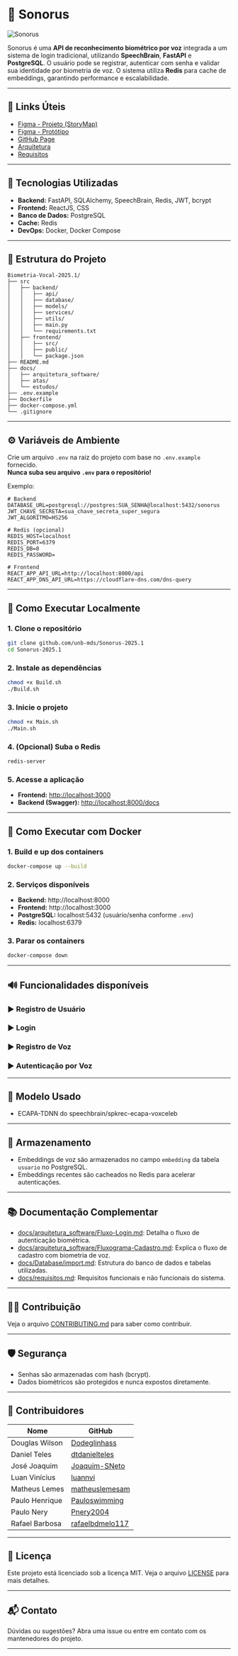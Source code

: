 # 🔐 Sonorus

![Sonorus](src/frontend/public/sonorus_ed.png)

Sonorus é uma **API de reconhecimento biométrico por voz** integrada a um sistema de login tradicional, utilizando **SpeechBrain**, **FastAPI** e **PostgreSQL**. O usuário pode se registrar, autenticar com senha e validar sua identidade por biometria de voz. O sistema utiliza **Redis** para cache de embeddings, garantindo performance e escalabilidade.

---

## 📎 Links Úteis

- [Figma - Projeto (StoryMap)](https://www.figma.com/board/b3El7KviXHzQEFS7IuhGyo/Projeto-MDS--Copy-?node-id=0-1&t=bZuBbWs4QZgYPwbc-1)
- [Figma - Protótipo](https://www.figma.com/proto/QTXFDiqQfiVNi7GRcvbs1q/Tela-de-login?node-id=1-2&t=HCUUayChkonQImLr-1&starting-point-node-id=1%3A2)
- [GitHub Page](https://unb-mds.github.io/Sonorus-2025.1/)
- [Arquitetura](./docs/arquitetura_software/)
- [Requisitos](./docs/requisitos.md)

---

## 🧠 Tecnologias Utilizadas

- **Backend:** FastAPI, SQLAlchemy, SpeechBrain, Redis, JWT, bcrypt
- **Frontend:** ReactJS, CSS
- **Banco de Dados:** PostgreSQL
- **Cache:** Redis
- **DevOps:** Docker, Docker Compose

---

## 📁 Estrutura do Projeto

```
Biometria-Vocal-2025.1/
├── src
│   ├── backend/
│   │   ├── api/
│   │   ├── database/
│   │   ├── models/
│   │   ├── services/
│   │   ├── utils/
│   │   ├── main.py
│   │   └── requirements.txt
│   ├── frontend/
│   │   ├── src/
│   │   ├── public/
│   │   └── package.json
├── README.md
├── docs/
│   ├── arquitetura_software/
│   ├── atas/
│   └── estudos/
├── .env.example
├── Dockerfile
├── docker-compose.yml
└── .gitignore
```

---

## ⚙️ Variáveis de Ambiente

Crie um arquivo `.env` na raiz do projeto com base no `.env.example` fornecido.  
**Nunca suba seu arquivo `.env` para o repositório!**

Exemplo:

```
# Backend
DATABASE_URL=postgresql://postgres:SUA_SENHA@localhost:5432/sonorus
JWT_CHAVE_SECRETA=sua_chave_secreta_super_segura
JWT_ALGORITMO=HS256

# Redis (opcional)
REDIS_HOST=localhost
REDIS_PORT=6379
REDIS_DB=0
REDIS_PASSWORD=

# Frontend
REACT_APP_API_URL=http://localhost:8000/api
REACT_APP_DNS_API_URL=https://cloudflare-dns.com/dns-query
```

---

## 🚀 Como Executar Localmente

### 1. Clone o repositório

```bash
git clone github.com/unb-mds/Sonorus-2025.1
cd Sonorus-2025.1
```
### 2. Instale as dependências

```bash
chmod +x Build.sh
./Build.sh
```

### 3. Inicie o projeto

```bash
chmod +x Main.sh
./Main.sh
```

### 4. (Opcional) Suba o Redis

```bash
redis-server
```

### 5. Acesse a aplicação

- **Frontend:** [http://localhost:3000](http://localhost:3000)
- **Backend (Swagger):** [http://localhost:8000/docs](http://localhost:8000/docs)

---

## 🐳 Como Executar com Docker

### 1. Build e up dos containers

```bash
docker-compose up --build
```

### 2. Serviços disponíveis

- **Backend:** http://localhost:8000
- **Frontend:** http://localhost:3000
- **PostgreSQL:** localhost:5432 (usuário/senha conforme `.env`)
- **Redis:** localhost:6379

### 3. Parar os containers

```bash
docker-compose down
```

---

## 🔊 Funcionalidades disponíveis

### ▶️ Registro de Usuário

### ▶️ Login

### ▶️ Registro de Voz

### ▶️ Autenticação por Voz

---

## 🧪 Modelo Usado

- ECAPA-TDNN do speechbrain/spkrec-ecapa-voxceleb

---

## 📂 Armazenamento

- Embeddings de voz são armazenados no campo `embedding` da tabela `usuario` no PostgreSQL.
- Embeddings recentes são cacheados no Redis para acelerar autenticações.

---

## 📚 Documentação Complementar

- [docs/arquitetura_software/Fluxo-Login.md](docs/arquitetura_software/Fluxo-Login.md): Detalha o fluxo de autenticação biométrica.
- [docs/arquitetura_software/Fluxograma-Cadastro.md](docs/arquitetura_software/Fluxograma-Cadastro.md): Explica o fluxo de cadastro com biometria de voz.
- [docs/Database/import.md](docs/Database/import.md): Estrutura do banco de dados e tabelas utilizadas.
- [docs/requisitos.md](docs/requisitos.md): Requisitos funcionais e não funcionais do sistema.

---

## 🧑‍💻 Contribuição

Veja o arquivo [CONTRIBUTING.md](CONTRIBUTING.md) para saber como contribuir.

---

## 🛡️ Segurança

- Senhas são armazenadas com hash (bcrypt).
- Dados biométricos são protegidos e nunca expostos diretamente.

---

## 👥 Contribuidores

| Nome                | GitHub        |
|---------------------|-------------------------|
|Douglas Wilson       | [Dodeglinhass](https://github.com/Dodeglinhass) |
|Daniel Teles         | [dtdanielteles](https://github.com/dtdanielteles) |
|José Joaquim         | [Joaquim-SNeto](https://github.com/Joaquim-SNeto) |
|Luan Vinícius        | [luannvi](https://github.com/luannvi) |
|Matheus Lemes        | [matheuslemesam](https://github.com/matheuslemesam) |
|Paulo Henrique       | [Pauloswimming](https://github.com/Pauloswimming) |
|Paulo Nery           | [Pnery2004](https://github.com/Pnery2004) |
|Rafael Barbosa       | [rafaelbdmelo117](https://github.com/rafaelbdmelo117) |

---

## 📄 Licença

Este projeto está licenciado sob a licença MIT. Veja o arquivo [LICENSE](LICENSE) para mais detalhes.

---

## 📬 Contato

Dúvidas ou sugestões? Abra uma issue ou entre em contato com os mantenedores do projeto.

---

